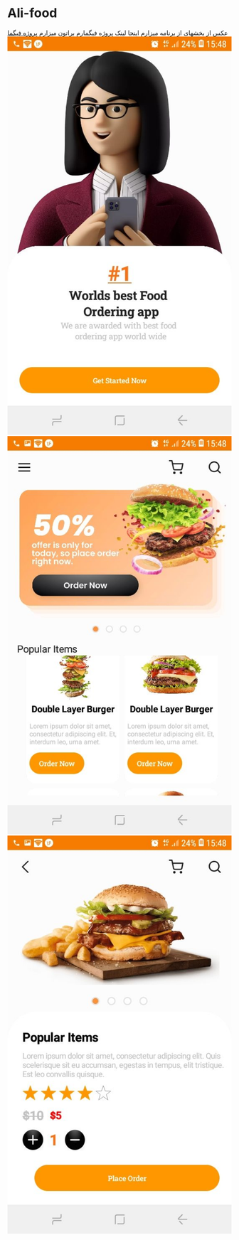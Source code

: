 # Ali-food
عکس از بخشهای از برنامه میزارم اینجا لینک پروژه فیگمارم براتون میزارم
<a href="https://www.figma.com/community/file/1094613240941650022">پروژه فیگما</a>
<img src="https://github.com/alirezabashi98/Ali-food/raw/master/img_1.jpg"><br>
<img src="https://github.com/alirezabashi98/Ali-food/raw/master/img_2.jpg"><br>
<img src="https://github.com/alirezabashi98/Ali-food/raw/master/img_3.jpg"><br>
